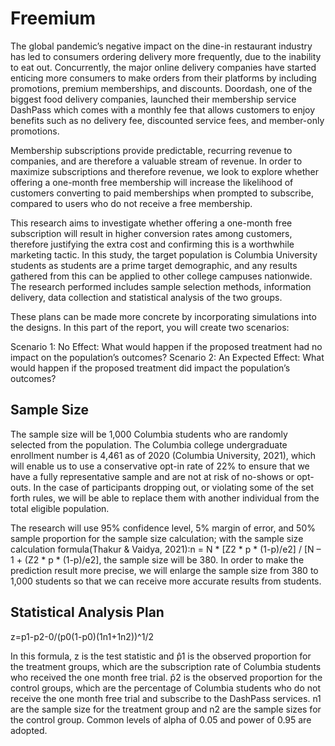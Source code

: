 # Freemium

The global pandemic’s negative impact on the dine-in restaurant industry has led to consumers ordering delivery more frequently, due to the inability to eat out. Concurrently, the major online delivery companies have started enticing more consumers to make orders from their platforms by including promotions, premium memberships, and discounts. Doordash, one of the biggest food delivery companies, launched their membership service DashPass which comes with a monthly fee that allows customers to enjoy benefits such as no delivery fee, discounted service fees, and member-only promotions. 

Membership subscriptions provide predictable, recurring revenue to companies, and are therefore a valuable stream of revenue. In order to maximize subscriptions and therefore revenue, we look to explore whether offering a one-month free membership will increase the likelihood of customers converting to paid memberships when prompted to subscribe, compared to users who do not receive a free membership. 
	
This research aims to investigate whether offering a one-month free subscription will result in higher conversion rates among customers, therefore justifying the extra cost and confirming this is a worthwhile marketing tactic. In this study, the target population is Columbia University students as students are a prime target demographic, and any results gathered from this can be applied to other college campuses nationwide. The research performed includes sample selection methods, information delivery, data collection and statistical analysis of the two groups. 

These plans can be made more concrete by incorporating simulations into the designs. In this part of the report, you will create two scenarios:

Scenario 1: No Effect: What would happen if the proposed treatment had no impact on the population’s outcomes?
Scenario 2: An Expected Effect: What would happen if the proposed treatment did impact the population’s outcomes?

Sample Size
-------------

The sample size will be 1,000 Columbia students who are randomly selected from the population. The Columbia college undergraduate enrollment number is 4,461 as of 2020 (Columbia University, 2021), which will enable us to use a conservative opt-in rate of 22% to ensure that we have a fully representative sample and are not at risk of no-shows or opt-outs. In the case of participants dropping out, or violating some of the set forth rules, we will be able to replace them with another individual from the total eligible population.

 The research will use 95% confidence level, 5% margin of error, and 50% sample proportion for the sample size calculation; with the sample size calculation formula(Thakur & Vaidya, 2021):n = N * [Z2 * p * (1-p)/e2] / [N – 1 + (Z2 * p * (1-p)/e2], the sample size will be 380. In order to make the prediction result more precise, we will enlarge the sample size from 380 to 1,000 students so that we can receive more accurate results from students.
 
Statistical Analysis Plan
-------------

z=p1-p2-0/(p0(1-p0)(1n1+1n2))^1/2

In this formula, z is the test statistic and p̂1 is the observed proportion for the treatment groups, which are the subscription rate of Columbia students who received the one month free trial. p̂2 is the observed proportion for the control groups, which are the percentage of Columbia students who do not receive the one month free trial and subscribe to the DashPass services. n1 are the sample size for the treatment group and n2 are the sample sizes for the control group. Common levels of alpha of 0.05 and power of 0.95 are adopted. 




